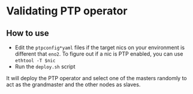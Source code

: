 # Validating PTP operator

## How to use

* Edit the `ptpconfig*yaml` files if the target nics on your environment is different that `eno2`. To figure out if a nic is PTP enabled, you can use `ethtool -T $nic` 
* Run the `deploy.sh` script

It will deploy the PTP operator and select one of the masters randomly to act as the grandmaster and the other nodes as slaves.
